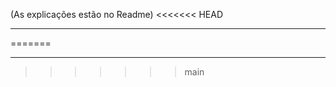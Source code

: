 (As explicações estão no Readme)
<<<<<<< HEAD
________________________________
=======
__________________________________________
>>>>>>> main
